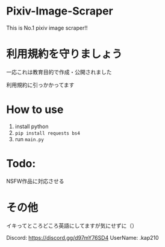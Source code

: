 # Pixiv-Image-Scraper
This is No.1 pixiv image scraper!!

# 利用規約を守りましょう
一応これは教育目的で作成・公開されました

利用規約に引っかかってます

# How to use

1. install python
2. `pip install requests bs4`
3. run `main.py`

# Todo:
NSFW作品に対応させる

# その他
イキってところどころ英語にしてますが気にせずに（）

Discord: https://discord.gg/d97mY76SD4
UserName: .kap210
